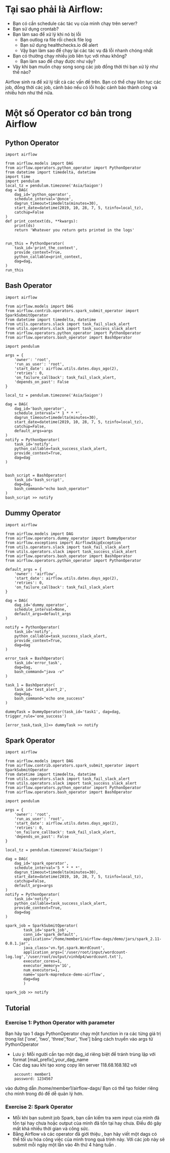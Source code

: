 # Tại sao phải là Airflow:
- Bạn có cần schedule các tác vụ của mình chạy trên server?
- Bạn sử dụng crontab?
- Bạn làm sao để xử lý khi nó bị lỗi
  - Bạn outlog ra file rồi check file log
  - Bạn sử dụng healthchecks.io để alert
  - Vậy bạn làm sao để chạy lại các tác vụ đã lỗi nhanh chóng nhất
 - Bạn có thường chạy nhiều job  liên tục với nhau không?
   - Bạn làm sao để chạy được như vậy?
  - Vậy khi bạn muốn chạy song song các job đồng thời thì bạn xử lý như thế nào?
  
  Airflow sinh ra để xử lý tất cả các vấn đề trên. Bạn có thể chạy liên tục các job, đồng thời các job, cảnh báo nếu có lỗi hoặc cảnh báo thành công và nhiều hơn như thế nữa. 
# Một số  Operator cơ bản trong Airflow

## Python Operator 
```
import airflow

from airflow.models import DAG
from airflow.operators.python_operator import PythonOperator
from datetime import timedelta, datetime
import time
import pendulum
local_tz = pendulum.timezone('Asia/Saigon')
dag = DAG(
    dag_id='python_operator',
    schedule_interval='@once',
    dagrun_timeout=timedelta(minutes=30),
    start_date=datetime(2019, 10, 28, 7, 5, tzinfo=local_tz),
    catchup=False
)
def print_context(ds, **kwargs):
    print(ds)
    return 'Whatever you return gets printed in the logs'


run_this = PythonOperator(
    task_id='print_the_context',
    provide_context=True,
    python_callable=print_context,
    dag=dag,
)
run_this
```

## Bash Operator 
```
import airflow

from airflow.models import DAG
from airflow.contrib.operators.spark_submit_operator import SparkSubmitOperator
from datetime import timedelta, datetime
from utils.operators.slack import task_fail_slack_alert
from utils.operators.slack import task_success_slack_alert
from airflow.operators.python_operator import PythonOperator
from airflow.operators.bash_operator import BashOperator

import pendulum

args = {
    'owner': 'root',
    'run_as_user': 'root',
    'start_date': airflow.utils.dates.days_ago(2),
    'retries': 0,
    'on_failure_callback': task_fail_slack_alert,
    'depends_on_past': False
}

local_tz = pendulum.timezone('Asia/Saigon')

dag = DAG(
    dag_id='bash_operator',
    schedule_interval='* 1 * * *',
    dagrun_timeout=timedelta(minutes=30),
    start_date=datetime(2019, 10, 28, 7, 5, tzinfo=local_tz),
    catchup=False,
    default_args=args
)
notify = PythonOperator(
    task_id='notify',
    python_callable=task_success_slack_alert,
    provide_context=True,
    dag=dag
)


bash_script = BashOperator(
    task_id='bash_script',
    dag=dag,
    bash_command="echo bash_operator"
)
bash_script >> notify
```

## Dummy Operator 
```
import airflow

from airflow.models import DAG
from airflow.operators.dummy_operator import DummyOperator
from airflow.exceptions import AirflowSkipException
from utils.operators.slack import task_fail_slack_alert
from utils.operators.slack import task_success_slack_alert
from airflow.operators.bash_operator import BashOperator
from airflow.operators.python_operator import PythonOperator

default_args = {
    'owner': 'airflow',
    'start_date': airflow.utils.dates.days_ago(2),
    'retries': 0,
    'on_failure_callback': task_fail_slack_alert
}

dag = DAG(
    dag_id='dummy_operator',
    schedule_interval=None,
    default_args=default_args
)

notify = PythonOperator(
    task_id='notify',
    python_callable=task_success_slack_alert,
    provide_context=True,
    dag=dag
)

error_task = BashOperator(
    task_id='error_task',
    dag=dag,
    bash_command="java -v"
)

task_1 = BashOperator(
    task_id='test_alert_2',
    dag=dag,
    bash_command="echo one_success"
)

dummyTask = DummyOperator(task_id='task1', dag=dag, trigger_rule='one_success')

[error_task,task_1]>> dummyTask >> notify
```
## Spark Operator 
```
import airflow

from airflow.models import DAG
from airflow.contrib.operators.spark_submit_operator import SparkSubmitOperator
from datetime import timedelta, datetime
from utils.operators.slack import task_fail_slack_alert
from utils.operators.slack import task_success_slack_alert
from airflow.operators.python_operator import PythonOperator
from airflow.operators.bash_operator import BashOperator

import pendulum

args = {
    'owner': 'root',
    'run_as_user': 'root',
    'start_date': airflow.utils.dates.days_ago(2),
    'retries': 0,
    'on_failure_callback': task_fail_slack_alert,
    'depends_on_past': False
}

local_tz = pendulum.timezone('Asia/Saigon')

dag = DAG(
    dag_id='spark_operator',
    schedule_interval='5 * * * *',
    dagrun_timeout=timedelta(minutes=30),
    start_date=datetime(2019, 10, 28, 7, 5, tzinfo=local_tz),
    catchup=False,
    default_args=args
)
notify = PythonOperator(
    task_id='notify',
    python_callable=task_success_slack_alert,
    provide_context=True,
    dag=dag
)

spark_job = SparkSubmitOperator(
        task_id='spark_job',
        conn_id='spark_default',
        application='/home/member1/airflow-dags/demo/jars/spark_2.11-0.0.1.jar',
        java_class='vn.fpt.spark.WordCount',
        application_args=['/user/root/input/wordcount-log.log','/user/root/output/vinhdp4/wordcount.txt'],
        executor_cores=1,
        executor_memory='1G',
        num_executors=1,
        name='spark-mapreduce-demo-airflow',
        dag=dag
        )

spark_job >> notify 
```
## Tutorial
### Exercise 1: Python Operator with parameter 

Bạn hãy tạo 1 dags PythonOperator chạy một  function in ra các từng giá trị trong list ['one', 'two', 'three','four', 'five'] bằng cách truyền vào args từ PythonOperator 
- Lưu ý: Mỗi người cần tạo một dag_id  riêng  biệt để tránh trùng lặp với format [mail_prefix]_your_dag_name
- Các dag sau khi tạo xong copy lên server 118.68.168.182 với
``` 
	account: member1 
	password: 1234567
```
vào đường dẫn /home/member1/airflow-dags/ 
Bạn có thể tạo folder riêng cho mình trong đó để dễ quản lý hơn.

### Exercise 2:  Spark Operator 
- Mỗi khi bạn submit job Spark, bạn cần kiểm tra xem input của mình đã tồn tại hay chưa hoặc output của mình đã tồn tại hay chưa. Điều đó gây mất khá nhiều thời gian và công sức.
-  Bằng Airflow và các operator đã giới thiệu , bạn hãy viết một dags có thể tối ưu hóa công việc của mình trong quá trình này. 
Với các job này sẽ submit mỗi ngày một lần vào 4h thứ 4 hàng tuần .
